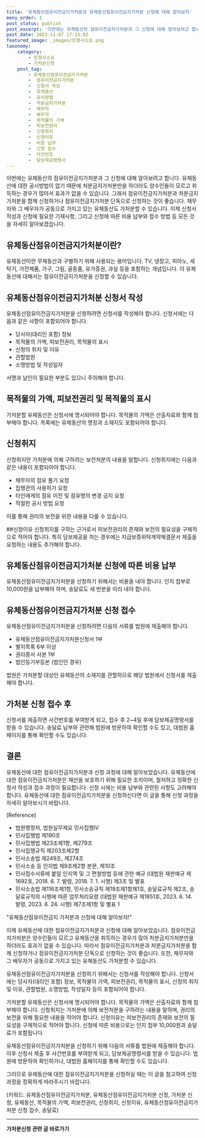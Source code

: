 ```yaml
---
title: '유체동산점유이전금지가처분과 유체동산점유이전금지가처분 신청에 대해 알아보자'
menu_order: 1
post_status: publish
post_excerpt: '이번에는 유체동산의 점유이전금지가처분과 그 신청에 대해 알아보려고 합니다. 유체동산에 대한 공시방법이 없기 때문에 처분금지가처분만을 하더라도 양수인들이 모르고 취득하는 경우가 많아서 효과가 없을 수 있습니다. 그래서 점유이전금지가처분과 처분금지가처분을 함께 신청하거나 점유이전금지가처분 단독으로 신청하는 것이 좋습니다. 채무자와 그 배우자가 공동으로 가지고 있는 유체동산도 가처분할 수 있습니다. 이제 신청서 작성과 신청에 필요한 기재사항, 그리고 신청에 따른 비용 납부와 접수 방법 등 모든 것을 자세히 알아보겠습니다.'
post_date: 2023-11-07 17:15:02
featured_image: _images/민형사소송.png
taxonomy:
    category:
        - 민형사소송
        - 가처분신청
    post_tag:
        - 유체동산점유이전금지가처분
        -  점유이전금지가처분
        -  신청서 작성
        -  유체동산
        -  공시방법
        -  처분금지가처분
        -  채무자
        -  배우자
        -  목적물의 가액
        -  피보전권리
        -  신청취지
        -  신청이유
        -  비용 납부
        -  신청 접수
        -  사건번호
        -  담보제공명령서
---
```



이번에는 유체동산의 점유이전금지가처분과 그 신청에 대해 알아보려고 합니다. 유체동산에 대한 공시방법이 없기 때문에 처분금지가처분만을 하더라도 양수인들이 모르고 취득하는 경우가 많아서 효과가 없을 수 있습니다. 그래서 점유이전금지가처분과 처분금지가처분을 함께 신청하거나 점유이전금지가처분 단독으로 신청하는 것이 좋습니다. 채무자와 그 배우자가 공동으로 가지고 있는 유체동산도 가처분할 수 있습니다. 이제 신청서 작성과 신청에 필요한 기재사항, 그리고 신청에 따른 비용 납부와 접수 방법 등 모든 것을 자세히 알아보겠습니다.

## 유체동산점유이전금지가처분이란?
유체동산이란 무체동산과 구별하기 위해 사용되는 용어입니다. TV, 냉장고, 피아노, 세탁기, 가전제품, 가구, 그림, 골동품, 유가증권, 과실 등을 포함하는 개념입니다. 이 유체동산에 대해서는 점유이전금지가처분을 신청할 수 있습니다.

## 유체동산점유이전금지가처분 신청서 작성
유체동산점유이전금지가처분을 신청하려면 신청서를 작성해야 합니다. 신청서에는 다음과 같은 사항이 포함되어야 합니다.
- 당사자(대리인 포함) 정보
- 목적물의 가액, 피보전권리, 목적물의 표시
- 신청의 취지 및 이유
- 관할법원
- 소명방법 및 작성일자

서명과 날인이 필요한 부분도 있으니 주의해야 합니다.

## 목적물의 가액, 피보전권리 및 목적물의 표시
가처분할 유체동산은 신청서에 명시되어야 합니다. 목적물의 가액은 산출자료와 함께 첨부해야 합니다. 목록에는 유체동산의 명칭과 소재지도 포함되어야 합니다.

## 신청취지
신청취지란 가처분에 의해 구하려는 보전처분의 내용을 말합니다. 신청취지에는 다음과 같은 내용이 포함되어야 합니다.
- 채무자의 점유 풀기 요청
- 집행관의 사용허가 요청
- 타인에게의 점유 이전 및 점유명의 변경 금지 요청
- 적절한 공시 방법 요청

이를 통해 권리의 보전을 위한 내용을 다룰 수 있습니다.

##신청이유
신청취지를 구하는 근거로서 피보전권리의 존재와 보전의 필요성을 구체적으로 적어야 합니다. 특히 담보제공을 하는 경우에는 지급보증위탁계약체결문서 제출을 요청하는 내용도 추가해야 합니다.

## 유체동산점유이전금지가처분 신청에 따른 비용 납부
유체동산점유이전금지가처분을 신청하기 위해서는 비용을 내야 합니다. 인지 첩부로 10,000원을 납부해야 하며, 송달료도 세 번분을 미리 내야 합니다.

## 유체동산점유이전금지가처분 신청 접수
유체동산점유이전금지가처분을 신청하려면 다음의 서류를 법원에 제출해야 합니다.
- 유체동산점유이전금지가처분신청서 1부
- 별지목록 6부 이상
- 권리증서 사본 1부
- 법인등기부등본 (법인인 경우)

법원은 가처분할 대상인 유체동산의 소재지를 관할하므로 해당 법원에서 신청서를 제출해야 합니다.

## 가처분 신청 접수 후
신청서를 제출하면 사건번호를 부여받게 되고, 접수 후 2~4일 후에 담보제공명령서를 받을 수 있습니다. 송달료 납부와 관련해 법원에 방문하여 확인할 수도 있고, 대법원 홈페이지를 통해 확인할 수도 있습니다.

## 결론
유체동산에 대한 점유이전금지가처분과 신청 과정에 대해 알아보았습니다. 유체동산에 대한 점유이전금지가처분은 재산을 보호하기 위해 필요한 조치이며, 철저하고 정확한 신청서 작성과 접수 과정이 필요합니다. 신청 시에는 비용 납부와 관련된 사항도 고려해야 합니다. 유체동산에 대한 점유이전금지가처분을 신청하신다면 이 글을 통해 신청 과정을 자세히 알아보시기 바랍니다.

[Reference]
- 법원행정처, 법원실무제요 민사집행Ⅳ
- 민사집행법 제190조
- 민사집행법 제23조제1항, 제279조
- 민사집행규칙 제203조제2항
- 민사소송법 제249조, 제274조
- 민사소송 등 인지법 제9조제2항 본문, 제10조
- 민사접수서류에 붙일 인지액 및 그 편철방법 등에 관한 예규 (대법원 재판예규 제1692호, 2018. 6. 7. 발령, 2018. 7. 1. 시행) 제3조 및 별표
- 민사소송법 제116조제1항, 민사소송규칙 제19조제1항제1호, 송달료규칙 제2조, 송달료규칙의 시행에 따른 업무처리요령 (대법원 재판예규 제1851호, 2023. 6. 14. 발령, 2023. 6. 24. 시행) 제7조제1항 및 별표 1

"유체동산점유이전금지 가처분과 신청에 대해 알아보자!"

이제 유체동산에 대한 점유이전금지가처분과 신청에 대해 알아보았습니다. 점유이전금지가처분은 양수인들이 모르고 유체동산을 취득하는 경우가 많아 처분금지가처분만을 하더라도 효과가 없을 수 있습니다. 따라서 점유이전금지가처분과 처분금지가처분을 함께 신청하거나 점유이전금지가처분 단독으로 신청하는 것이 좋습니다. 또한, 채무자와 그 배우자가 공동으로 가지고 있는 유체동산도 가처분할 수 있습니다.

유체동산점유이전금지가처분을 신청하기 위해서는 신청서를 작성해야 합니다. 신청서에는 당사자(대리인 포함) 정보, 목적물의 가액, 피보전권리, 목적물의 표시, 신청의 취지 및 이유, 관할법원, 소명방법, 작성일자 등이 포함되어야 합니다.

가처분할 유체동산은 신청서에 명시되어야 합니다. 목적물의 가액은 산출자료와 함께 첨부해야 합니다. 신청취지는 가처분에 의해 보전처분을 구하려는 내용을 말하며, 권리의 보전을 위해 필요한 내용을 적어야 합니다. 신청이유는 피보전권리의 존재와 보전의 필요성을 구체적으로 적어야 합니다. 신청에 따른 비용으로는 인지 첩부 10,000원과 송달료가 포함됩니다.

유체동산점유이전금지가처분을 신청하기 위해 다음의 서류를 법원에 제출해야 합니다. 이후 신청서 제출 후 사건번호를 부여받게 되고, 담보제공명령서를 받을 수 있습니다. 법원에 방문하여 확인하거나, 대법원 홈페이지를 통해 확인할 수도 있습니다.

그러므로 유체동산에 대한 점유이전금지가처분을 신청하실 때는 이 글을 참고하여 신청 과정을 정확하게 따라주시기 바랍니다.

(키워드: 유체동산점유이전금지가처분, 유체동산점유이전금지가처분 신청, 가처분 신청, 유체동산, 목적물의 가액, 피보전권리, 신청취지, 신청이유, 유체동산점유이전금지가처분 신청 접수, 송달료)
<!-- wp:separator -->
<hr class="wp-block-separator has-alpha-channel-opacity"/>
<!-- /wp:separator -->

<!-- wp:group {"backgroundColor":"base","layout":{"type":"constrained"}} -->
<div class="wp-block-group has-base-background-color has-background"><!-- wp:paragraph {"align":"center","fontSize":"medium"} -->
<p class="has-text-align-center has-large-font-size"><strong>가처분신청 관련 글 바로가기</strong></p>
<!-- /wp:paragraph -->


<!-- wp:latest-posts
{"categories":[{"id":14597,"count":19,"description":"","link":"https://uknowlaw.com/category/%ea%b0%80%ec%b2%98%eb%b6%84%ec%8b%a0%ec%b2%ad/","name":"가처분신청","slug":"가처분신청","taxonomy":"category","parent":0,"meta":[],"_links":{"self":[{"href":"https://uknowlaw.com/wp-json/wp/v2/categories/14597"}],"collection":[{"href":"https://uknowlaw.com/wp-json/wp/v2/categories"}],"about":[{"href":"https://uknowlaw.com/wp-json/wp/v2/taxonomies/category"}],"wp:post_type":[{"href":"https://uknowlaw.com/wp-json/wp/v2/posts?categories=14597"}],"curies":[{"name":"wp","href":"https://api.w.org/{rel}","templated":true}]}}],"postsToShow":100,"excerptLength":28,"postLayout":"grid","columns":2,"featuredImageAlign":"left","featuredImageSizeSlug":"large","fontSize":"small"} /--></div>
<!-- /wp:group -->